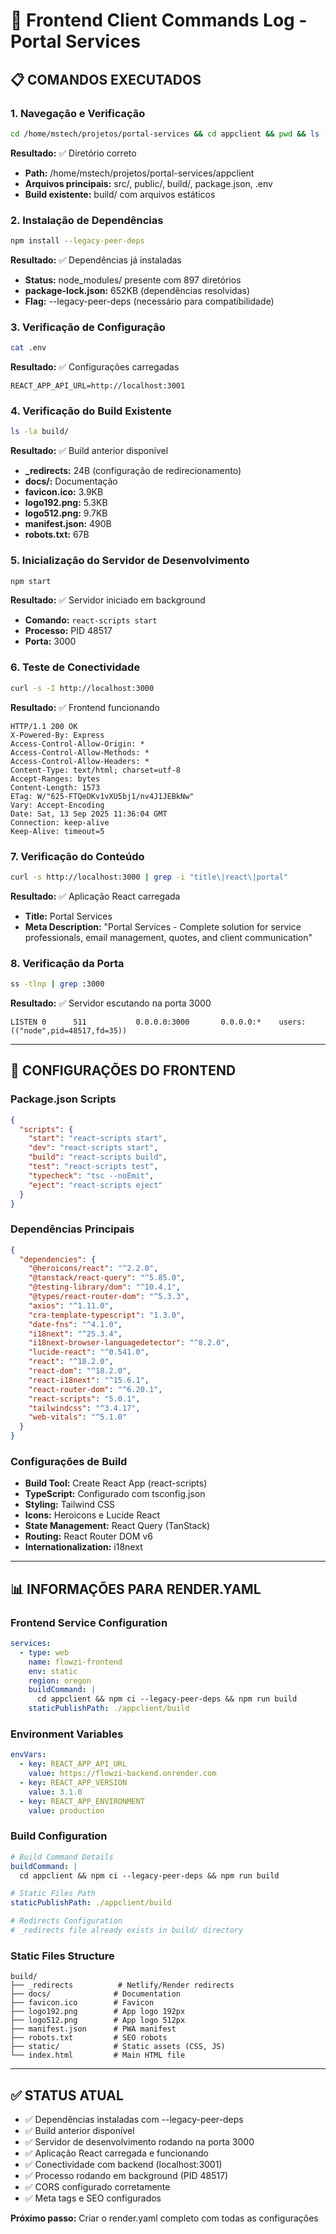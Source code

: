 # 🎨 Frontend Client Commands Log - Portal Services

## 📋 **COMANDOS EXECUTADOS**

### **1. Navegação e Verificação**
```bash
cd /home/mstech/projetos/portal-services && cd appclient && pwd && ls -la
```
**Resultado:** ✅ Diretório correto
- **Path:** /home/mstech/projetos/portal-services/appclient
- **Arquivos principais:** src/, public/, build/, package.json, .env
- **Build existente:** build/ com arquivos estáticos

### **2. Instalação de Dependências**
```bash
npm install --legacy-peer-deps
```
**Resultado:** ✅ Dependências já instaladas
- **Status:** node_modules/ presente com 897 diretórios
- **package-lock.json:** 652KB (dependências resolvidas)
- **Flag:** --legacy-peer-deps (necessário para compatibilidade)

### **3. Verificação de Configuração**
```bash
cat .env
```
**Resultado:** ✅ Configurações carregadas
```env
REACT_APP_API_URL=http://localhost:3001
```

### **4. Verificação do Build Existente**
```bash
ls -la build/
```
**Resultado:** ✅ Build anterior disponível
- **_redirects:** 24B (configuração de redirecionamento)
- **docs/:** Documentação
- **favicon.ico:** 3.9KB
- **logo192.png:** 5.3KB
- **logo512.png:** 9.7KB
- **manifest.json:** 490B
- **robots.txt:** 67B

### **5. Inicialização do Servidor de Desenvolvimento**
```bash
npm start
```
**Resultado:** ✅ Servidor iniciado em background
- **Comando:** `react-scripts start`
- **Processo:** PID 48517
- **Porta:** 3000

### **6. Teste de Conectividade**
```bash
curl -s -I http://localhost:3000
```
**Resultado:** ✅ Frontend funcionando
```
HTTP/1.1 200 OK
X-Powered-By: Express
Access-Control-Allow-Origin: *
Access-Control-Allow-Methods: *
Access-Control-Allow-Headers: *
Content-Type: text/html; charset=utf-8
Accept-Ranges: bytes
Content-Length: 1573
ETag: W/"625-FTQeDKv1vXU5bj1/nv4J1JEBkNw"
Vary: Accept-Encoding
Date: Sat, 13 Sep 2025 11:36:04 GMT
Connection: keep-alive
Keep-Alive: timeout=5
```

### **7. Verificação do Conteúdo**
```bash
curl -s http://localhost:3000 | grep -i "title\|react\|portal"
```
**Resultado:** ✅ Aplicação React carregada
- **Title:** Portal Services
- **Meta Description:** "Portal Services - Complete solution for service professionals, email management, quotes, and client communication"

### **8. Verificação da Porta**
```bash
ss -tlnp | grep :3000
```
**Resultado:** ✅ Servidor escutando na porta 3000
```
LISTEN 0      511           0.0.0.0:3000       0.0.0.0:*    users:(("node",pid=48517,fd=35))
```

---

## 🔧 **CONFIGURAÇÕES DO FRONTEND**

### **Package.json Scripts**
```json
{
  "scripts": {
    "start": "react-scripts start",
    "dev": "react-scripts start",
    "build": "react-scripts build",
    "test": "react-scripts test",
    "typecheck": "tsc --noEmit",
    "eject": "react-scripts eject"
  }
}
```

### **Dependências Principais**
```json
{
  "dependencies": {
    "@heroicons/react": "^2.2.0",
    "@tanstack/react-query": "^5.85.0",
    "@testing-library/dom": "^10.4.1",
    "@types/react-router-dom": "^5.3.3",
    "axios": "^1.11.0",
    "cra-template-typescript": "1.3.0",
    "date-fns": "^4.1.0",
    "i18next": "^25.3.4",
    "i18next-browser-languagedetector": "^8.2.0",
    "lucide-react": "^0.541.0",
    "react": "^18.2.0",
    "react-dom": "^18.2.0",
    "react-i18next": "^15.6.1",
    "react-router-dom": "^6.20.1",
    "react-scripts": "5.0.1",
    "tailwindcss": "^3.4.17",
    "web-vitals": "^5.1.0"
  }
}
```

### **Configurações de Build**
- **Build Tool:** Create React App (react-scripts)
- **TypeScript:** Configurado com tsconfig.json
- **Styling:** Tailwind CSS
- **Icons:** Heroicons e Lucide React
- **State Management:** React Query (TanStack)
- **Routing:** React Router DOM v6
- **Internationalization:** i18next

---

## 📊 **INFORMAÇÕES PARA RENDER.YAML**

### **Frontend Service Configuration**
```yaml
services:
  - type: web
    name: flowzi-frontend
    env: static
    region: oregon
    buildCommand: |
      cd appclient && npm ci --legacy-peer-deps && npm run build
    staticPublishPath: ./appclient/build
```

### **Environment Variables**
```yaml
envVars:
  - key: REACT_APP_API_URL
    value: https://flowzi-backend.onrender.com
  - key: REACT_APP_VERSION
    value: 3.1.0
  - key: REACT_APP_ENVIRONMENT
    value: production
```

### **Build Configuration**
```yaml
# Build Command Details
buildCommand: |
  cd appclient && npm ci --legacy-peer-deps && npm run build

# Static Files Path
staticPublishPath: ./appclient/build

# Redirects Configuration
# _redirects file already exists in build/ directory
```

### **Static Files Structure**
```
build/
├── _redirects          # Netlify/Render redirects
├── docs/              # Documentation
├── favicon.ico        # Favicon
├── logo192.png        # App logo 192px
├── logo512.png        # App logo 512px
├── manifest.json      # PWA manifest
├── robots.txt         # SEO robots
├── static/            # Static assets (CSS, JS)
└── index.html         # Main HTML file
```

---

## ✅ **STATUS ATUAL**

- ✅ Dependências instaladas com --legacy-peer-deps
- ✅ Build anterior disponível
- ✅ Servidor de desenvolvimento rodando na porta 3000
- ✅ Aplicação React carregada e funcionando
- ✅ Conectividade com backend (localhost:3001)
- ✅ Processo rodando em background (PID 48517)
- ✅ CORS configurado corretamente
- ✅ Meta tags e SEO configurados

**Próximo passo:** Criar o render.yaml completo com todas as configurações
